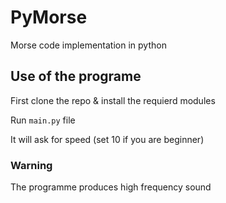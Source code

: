 # PyMorse

Morse code implementation in python


## Use of the programe

First clone the repo & install the requierd modules

Run `main.py` file

It will ask for speed (set 10 if you are beginner)

### Warning
The programme produces high frequency sound
